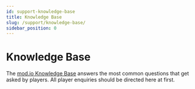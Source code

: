 ```yaml
---
id: support-knowledge-base
title: Knowledge Base
slug: /support/knowledge-base/
sidebar_position: 0
---
```


# Knowledge Base

The [mod.io Knowledge Base](https://support.mod.io) answers the most common questions that get asked by players. All player enquiries should be directed here at first.